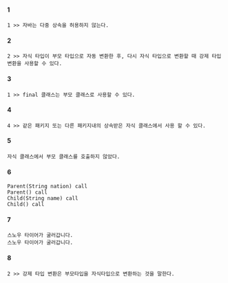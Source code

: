 #### 1
```
1 >> 자바는 다중 상속을 허용하지 않는다.
```

#### 2
```
2 >> 자식 타입이 부모 타입으로 자동 변환한 후, 다시 자식 타입으로 변환할 때 강제 타입 변환을 사용할 수 있다.
```

#### 3
```
1 >> final 클래스는 부모 클래스로 사용할 수 있다.
```

#### 4
```
4 >> 같은 패키지 또는 다른 패키지내의 상속받은 자식 클래스에서 사용 할 수 있다.
```

#### 5
```
자식 클래스에서 부모 클래스를 호출하지 않았다.
```

#### 6
```
Parent(String nation) call
Parent() call
Child(String name) call
Child() call
```

#### 7
```
스노우 타이어가 굴러갑니다.
스노우 타이어가 굴러갑니다.
```

#### 8
```
2 >> 강제 타입 변환은 부모타입을 자식타입으로 변환하는 것을 말한다.
```

